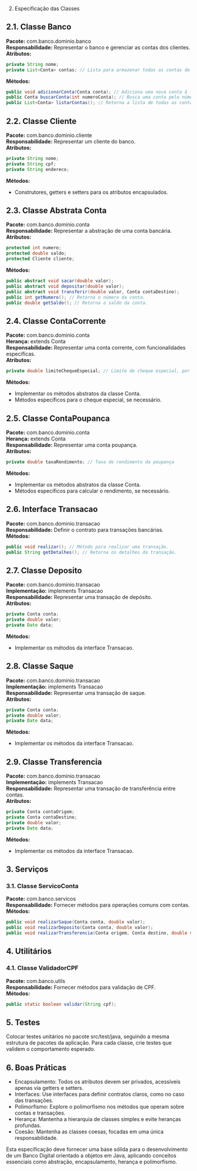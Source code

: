 2. Especificação das Classes

## 2.1. Classe Banco

**Pacote:** com.banco.dominio.banco  
**Responsabilidade:** Representar o banco e gerenciar as contas dos clientes.  
**Atributos:**

```java
private String nome;
private List<Conta> contas; // Lista para armazenar todas as contas do banco
```

**Métodos:**

```java
public void adicionarConta(Conta conta); // Adiciona uma nova conta à lista de contas do banco.
public Conta buscarConta(int numeroConta); // Busca uma conta pelo número.
public List<Conta> listarContas(); // Retorna a lista de todas as contas.
```

## 2.2. Classe Cliente

**Pacote:** com.banco.dominio.cliente  
**Responsabilidade:** Representar um cliente do banco.  
**Atributos:**

```java
private String nome;
private String cpf;
private String endereco;
```

**Métodos:**

- Construtores, getters e setters para os atributos encapsulados.

## 2.3. Classe Abstrata Conta

**Pacote:** com.banco.dominio.conta  
**Responsabilidade:** Representar a abstração de uma conta bancária.  
**Atributos:**

```java
protected int numero;
protected double saldo;
protected Cliente cliente;
```

**Métodos:**

```java
public abstract void sacar(double valor);
public abstract void depositar(double valor);
public abstract void transferir(double valor, Conta contaDestino);
public int getNumero(); // Retorna o número da conta.
public double getSaldo(); // Retorna o saldo da conta.
```

## 2.4. Classe ContaCorrente

**Pacote:** com.banco.dominio.conta  
**Herança:** extends Conta  
**Responsabilidade:** Representar uma conta corrente, com funcionalidades específicas.  
**Atributos:**

```java
private double limiteChequeEspecial; // Limite de cheque especial, por exemplo
```

**Métodos:**

- Implementar os métodos abstratos da classe Conta.
- Métodos específicos para o cheque especial, se necessário.

## 2.5. Classe ContaPoupanca

**Pacote:** com.banco.dominio.conta  
**Herança:** extends Conta  
**Responsabilidade:** Representar uma conta poupança.  
**Atributos:**

```java
private double taxaRendimento; // Taxa de rendimento da poupança
```

**Métodos:**

- Implementar os métodos abstratos da classe Conta.
- Métodos específicos para calcular o rendimento, se necessário.

## 2.6. Interface Transacao

**Pacote:** com.banco.dominio.transacao  
**Responsabilidade:** Definir o contrato para transações bancárias.  
**Métodos:**

```java
public void realizar(); // Método para realizar uma transação.
public String getDetalhes(); // Retorna os detalhes da transação.
```

## 2.7. Classe Deposito

**Pacote:** com.banco.dominio.transacao  
**Implementação:** implements Transacao  
**Responsabilidade:** Representar uma transação de depósito.  
**Atributos:**

```java
private Conta conta;
private double valor;
private Date data;
```

**Métodos:**

- Implementar os métodos da interface Transacao.

## 2.8. Classe Saque

**Pacote:** com.banco.dominio.transacao  
**Implementação:** implements Transacao  
**Responsabilidade:** Representar uma transação de saque.  
**Atributos:**

```java
private Conta conta;
private double valor;
private Date data;
```

**Métodos:**

- Implementar os métodos da interface Transacao.

## 2.9. Classe Transferencia

**Pacote:** com.banco.dominio.transacao  
**Implementação:** implements Transacao  
**Responsabilidade:** Representar uma transação de transferência entre contas.  
**Atributos:**

```java
private Conta contaOrigem;
private Conta contaDestino;
private double valor;
private Date data;
```

**Métodos:**

- Implementar os métodos da interface Transacao.

## 3. Serviços

### 3.1. Classe ServicoConta

**Pacote:** com.banco.servicos  
**Responsabilidade:** Fornecer métodos para operações comuns com contas.  
**Métodos:**

```java
public void realizarSaque(Conta conta, double valor);
public void realizarDeposito(Conta conta, double valor);
public void realizarTransferencia(Conta origem, Conta destino, double valor);
```

## 4. Utilitários

### 4.1. Classe ValidadorCPF

**Pacote:** com.banco.utils  
**Responsabilidade:** Fornecer métodos para validação de CPF.  
**Métodos:**

```java
public static boolean validar(String cpf);
```

## 5. Testes

Colocar testes unitários no pacote src/test/java, seguindo a mesma estrutura de pacotes da aplicação. Para cada classe, crie testes que validem o comportamento esperado.

## 6. Boas Práticas

- Encapsulamento: Todos os atributos devem ser privados, acessíveis apenas via getters e setters.
- Interfaces: Use interfaces para definir contratos claros, como no caso das transações.
- Polimorfismo: Explore o polimorfismo nos métodos que operam sobre contas e transações.
- Herança: Mantenha a hierarquia de classes simples e evite heranças profundas.
- Coesão: Mantenha as classes coesas, focadas em uma única responsabilidade.

Esta especificação deve fornecer uma base sólida para o desenvolvimento de um Banco Digital orientado a objetos em Java, aplicando conceitos essenciais como abstração, encapsulamento, herança e polimorfismo.
